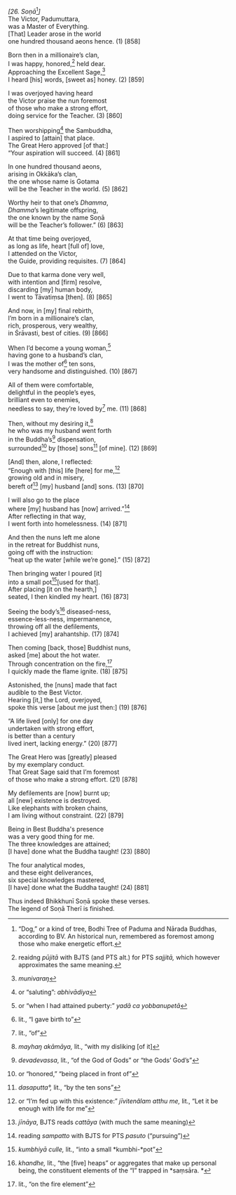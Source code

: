 *\[26. Soṇā*[^1]*\]*  
The Victor, Padumuttara,  
was a Master of Everything.  
\[That\] Leader arose in the world  
one hundred thousand aeons hence. (1) \[858\]

Born then in a millionaire’s clan,  
I was happy, honored,[^2] held dear.  
Approaching the Excellent Sage,[^3]  
I heard \[his\] words, \[sweet as\] honey. (2) \[859\]

I was overjoyed having heard  
the Victor praise the nun foremost  
of those who make a strong effort,  
doing service for the Teacher. (3) \[860\]

Then worshipping[^4] the Sambuddha,  
I aspired to \[attain\] that place.  
The Great Hero approved \[of that:\]  
“Your aspiration will succeed. (4) \[861\]

In one hundred thousand aeons,  
arising in Okkāka’s clan,  
the one whose name is Gotama  
will be the Teacher in the world. (5) \[862\]

Worthy heir to that one’s *Dhamma*,  
*Dhamma*’s legitimate offspring,  
the one known by the name Soṇā  
will be the Teacher’s follower.” (6) \[863\]

At that time being overjoyed,  
as long as life, heart \[full of\] love,  
I attended on the Victor,  
the Guide, providing requisites. (7) \[864\]

Due to that karma done very well,  
with intention and \[firm\] resolve,  
discarding \[my\] human body,  
I went to Tāvatiṃsa \[then\]. (8) \[865\]

And now, in \[my\] final rebirth,  
I’m born in a millionaire’s clan,  
rich, prosperous, very wealthy,  
in Śrāvasti, best of cities. (9) \[866\]

When I’d become a young woman,[^5]  
having gone to a husband’s clan,  
I was the mother of[^6] ten sons,  
very handsome and distinguished. (10) \[867\]

All of them were comfortable,  
delightful in the people’s eyes,  
brilliant even to enemies,  
needless to say, they’re loved by[^7] me. (11) \[868\]

Then, without my desiring it,[^8]  
he who was my husband went forth  
in the Buddha’s[^9] dispensation,  
surrounded[^10] by \[those\] sons[^11] \[of mine\]. (12) \[869\]

\[And\] then, alone, I reflected:  
“Enough with \[this\] life \[here\] for me,[^12]  
growing old and in misery,  
bereft of[^13] \[my\] husband \[and\] sons. (13) \[870\]

I will also go to the place  
where \[my\] husband has \[now\] arrived.”[^14]  
After reflecting in that way,  
I went forth into homelessness. (14) \[871\]

And then the nuns left me alone  
in the retreat for Buddhist nuns,  
going off with the instruction:  
“heat up the water \[while we’re gone\].” (15) \[872\]

Then bringing water I poured \[it\]  
into a small pot[^15]\[used for that\].  
After placing \[it on the hearth,\]  
seated, I then kindled my heart. (16) \[873\]

Seeing the body’s[^16] diseased-ness,  
essence-less-ness, impermanence,  
throwing off all the defilements,  
I achieved \[my\] arahantship. (17) \[874\]

Then coming \[back, those\] Buddhist nuns,  
asked \[me\] about the hot water.  
Through concentration on the fire,[^17]  
I quickly made the flame ignite. (18) \[875\]

Astonished, the \[nuns\] made that fact  
audible to the Best Victor.  
Hearing \[it,\] the Lord, overjoyed,  
spoke this verse \[about me just then:\] (19) \[876\]

“A life lived \[only\] for one day  
undertaken with strong effort,  
is better than a century  
lived inert, lacking energy.” (20) \[877\]

The Great Hero was \[greatly\] pleased  
by my exemplary conduct.  
That Great Sage said that I’m foremost  
of those who make a strong effort. (21) \[878\]

My defilements are \[now\] burnt up;  
all \[new\] existence is destroyed.  
Like elephants with broken chains,  
I am living without constraint. (22) \[879\]

Being in Best Buddha's presence  
was a very good thing for me.  
The three knowledges are attained;  
\[I have\] done what the Buddha taught! (23) \[880\]

The four analytical modes,  
and these eight deliverances,  
six special knowledges mastered,  
\[I have\] done what the Buddha taught! (24) \[881\]

Thus indeed Bhikkhunī Soṇā spoke these verses.  
The legend of Soṇā Therī is finished.

[^1]: “Dog,” or a kind of tree, Bodhi Tree of Paduma and Nārada Buddhas,
    according to BV. An historical nun, remembered as foremost among
    those who make energetic effort.

[^2]: reaidng *pūjitā* with BJTS (and PTS alt.) for PTS *sajjitā,* which
    however approximates the same meaning.

[^3]: *munivaraŋ*

[^4]: or “saluting”: *abhivādiya*

[^5]: or “when I had attained puberty:” *yadā ca yobbanupetā*

[^6]: lit., “I gave birth to”

[^7]: lit., “of”

[^8]: *mayhaŋ akāmāya,* lit., “with my disliking \[of it\]

[^9]: *devadevassa*, lit., “of the God of Gods” or “the Gods’ God’s”

[^10]: or “honored,” “being placed in front of”

[^11]: *dasaputta°,* lit., “by the ten sons”

[^12]: or “I’m fed up with this existence:” *jīvitenâlam atthu me,*
    lit., “Let it be enough with life for me”

[^13]: *jīnāya*, BJTS reads *cattāya* (with much the same meaning)

[^14]: reading *sampatto* with BJTS for PTS *pasuto* (“pursuing”)

[^15]: *kumbhiyā culle,* lit., “into a small *kumbhi-*pot”

[^16]: *khandhe,* lit., “the \[five\] heaps” or aggregates that make up
    personal being, the constituent elements of the “I” trapped in
    *saṃsāra. *

[^17]: lit., “on the fire element”
